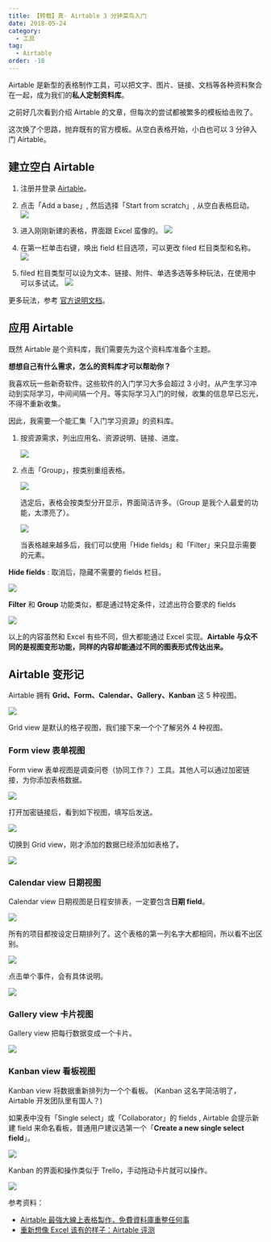 ```yaml
---
title: 【转载】真· Airtable 3 分钟菜鸟入门
date: 2018-05-24
category:
  - 工具
tag:
  - Airtable
order: -18
---
```


Airtable 是新型的表格制作工具，可以把文字、图片、链接、文档等各种资料聚合在一起，成为我们的**私人定制资料库**。

之前好几次看到介绍 Airtable 的文章，但每次的尝试都被繁多的模板给击败了。

这次换了个思路，抛弃既有的官方模板。从空白表格开始，小白也可以 3 分钟入门 Airtable。

## 建立空白 Airtable

1. 注册并登录 [Airtable](https://airtable.com/)。

2. 点击「Add a base」, 然后选择「Start from scratch」, 从空白表格启动。
   ![](http://tc.seoipo.com/20180524095238.png)

3. 进入刚刚新建的表格，界面跟 Excel 蛮像的。
   ![](http://tc.seoipo.com/20180524095557.png)

4. 在第一栏单击右键，唤出 field 栏目选项，可以更改 filed 栏目类型和名称。
   ![](http://tc.seoipo.com/20180524095935.png)

5. filed 栏目类型可以设为文本、链接、附件、单选多选等多种玩法，在使用中可以多试试。
   ![](http://tc.seoipo.com/20180524100437.png)

更多玩法，参考 [官方说明文档](https://support.airtable.com/hc/en-us/articles/203229705)。

## 应用 Airtable

既然 Airtable 是个资料库，我们需要先为这个资料库准备个主题。

**想想自己有什么需求，怎么的资料库才可以帮助你？**

我喜欢玩一些新奇软件。这些软件的入门学习大多会超过 3 小时。从产生学习冲动到实际学习，中间间隔一个月。等实际学习入门的时候，收集的信息早已忘光，不得不重新收集。

因此，我需要一个能汇集「入门学习资源」的资料库。

1. 按资源需求，列出应用名、资源说明、链接、进度。

   ![](http://tc.seoipo.com/20180524102247.png)

2. 点击「Group」，按类别重组表格。

   ![](http://tc.seoipo.com/20180524102641.png)

   选定后，表格会按类型分开显示，界面简洁许多。（Group 是我个人最爱的功能，太漂亮了）。

   ![](http://tc.seoipo.com/20180524102740.png)

   当表格越来越多后，我们可以使用「Hide fields」和「Filter」来只显示需要的元素。

**Hide fields** : 取消后，隐藏不需要的 fields 栏目。

![](http://tc.seoipo.com/20180524104251.png)

**Filter** 和 **Group** 功能类似，都是通过特定条件，过滤出符合要求的 fields

![](http://tc.seoipo.com/20180524105035.png)

以上的内容虽然和 Excel 有些不同，但大都能通过 Excel 实现。**Airtable 与众不同的是视图变形功能，同样的内容却能通过不同的图表形式传达出来。**

## Airtable 变形记

Airtable 拥有 **Grid、Form、Calendar、Gallery、Kanban** 这 5 种视图。

![](http://tc.seoipo.com/20180524110129.png)

Grid view 是默认的格子视图，我们接下来一个个了解另外 4 种视图。

### Form view 表单视图

Form view 表单视图是调查问卷（协同工作？）工具。其他人可以通过加密链接，为你添加表格数据。

![](http://tc.seoipo.com/20180524112225.png)

打开加密链接后，看到如下视图，填写后发送。

![](http://tc.seoipo.com/20180524112534.png?imageMogr2/thumbnail/!60p)

切换到 Grid view，刚才添加的数据已经添加如表格了。

![](http://tc.seoipo.com/20180524112659.png)

### Calendar view 日期视图

Calendar view 日期视图是日程安排表，一定要包含**日期 field**。

![](http://tc.seoipo.com/20180524111028.png)

所有的项目都按设定日期排列了。这个表格的第一列名字大都相同，所以看不出区别。

![](http://tc.seoipo.com/20180524111455.png)

点击单个事件，会有具体说明。

![](http://tc.seoipo.com/20180524111716.png)

### Gallery view 卡片视图

Gallery view 把每行数据变成一个卡片。

![](http://tc.seoipo.com/20180524113003.png)

### Kanban view 看板视图

Kanban view 将数据重新排列为一个个看板。 (Kanban 这名字简洁明了，Airtable 开发团队里有国人？)

如果表中没有「Single select」或「Collaborator」的 fields , Airtable 会提示新建 field 来命名看板，普通用户建议选第一个「**Create a new single select field**」。

![](http://tc.seoipo.com/20180524113513.png)

Kanban 的界面和操作类似于 Trello，手动拖动卡片就可以操作。

![](http://tc.seoipo.com/20180524114139.png)

参考资料：

- [Airtable 最強大線上表格製作，免費資料庫重整任何事](http://www.playpcesor.com/2016/06/airtable.html)
- [重新想像 Excel 该有的样子：Airtable 评测](https://sspai.com/post/36402)
